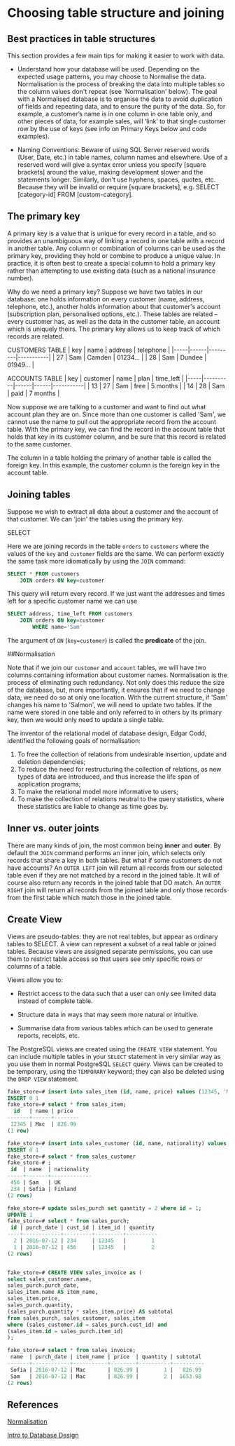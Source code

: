 # Choosing table structure and joining

## Best practices in table structures
This section provides a few main tips for making it easier to work with data.
* Understand how your database will be used.  Depending on the expected usage patterns, you may choose to Normalise the data.  Normalisation is the process of breaking the data into multiple tables so the column values don't repeat (see 'Normalisation' below). The goal with a Normalised database is to organise the data to avoid duplication of fields and repeating data, and to ensure the purity of the data. So, for example, a customer’s name is in one column in one table only, and other pieces of data, for example sales, will ‘link’ to that single customer row by the use of keys (see info on Primary Keys below and code examples).

* Naming Conventions: Beware of using SQL Server reserved words (User, Date, etc.) in table names, column names and elsewhere. Use of a reserved word will give a syntax error unless you specify [square brackets] around the value, making development slower and the statements longer.  Similarly, don’t use hyphens, spaces, quotes, etc. Because they will be invalid or require [square brackets], e.g. SELECT [category-id] FROM [custom-category].

## The primary key

A primary key is a value that is unique for every record in a table, and so provides an unambiguous way of linking a record in one table with a record in another table. Any column or combination of columns can be used as the primary key, providing they hold or combine to produce a unique value. In practice, it is often best to create a special column to hold a primary key rather than attempting to use existing data (such as a national insurance number).

Why do we need a primary key? Suppose we have two tables in our database: one holds information on every customer (name, address, telephone, etc.), another holds information about that customer's account (subscription plan, personalised options, etc.). These tables are related – every customer has, as well as the data in the customer table, an account which is uniquely theirs. The primary key allows us to keep track of which records are related.

CUSTOMERS TABLE
| key | name | address | telephone |
|-----|------|---------|-----------|
| 27  | Sam  | Camden  | 01234...  |
| 28  | Sam  | Dundee  | 01949...  |

ACCOUNTS TABLE
| key | customer | name | plan | time_left |
|-----|----------|------|------|-----------|
| 13  | 27       | Sam  | free | 5 months  |
| 14  | 28		 | Sam  | paid | 7 months  |

Now suppose we are talking to a customer and want to find out what account plan they are on. Since more than one customer is called 'Sam', we cannot use the name to pull out the appropriate record from the account table. With the primary key, we can find the record in the account table that holds that key in its customer column, and be sure that this record is related to the same customer.

The column in a table holding the primary of another table is called the foreign key. In this example, the customer column is the foreign key in the account table.

## Joining tables

Suppose we wish to extract all data about a customer and the account of that customer. We can 'join' the tables using the primary key.

SELECT

Here we are joining records in the table `orders` to `customers` where the values of the `key` and `customer` fields are the same. We can perform exactly the same task more idiomatically by using the `JOIN` command:

```SQL
SELECT * FROM customers
    JOIN orders ON key=customer
```

This query will return every record. If we just want the addresses and times left for a specific customer name we can use

```SQL
SELECT address, time_left FROM customers
    JOIN orders ON key=customer
    	WHERE name='Sam'
```
The argument of `ON` (`key=customer`) is called the **predicate** of the join.

##Normalisation

Note that if we join our `customer` and `account` tables, we will have two columns containing information about customer names. Normalisation is the process of eliminating such redundancy. Not only does this reduce the size of the database, but, more importantly, it ensures that if we need to change data, we need do so at only one location. With the current structure, if 'Sam' changes his name to 'Salmon', we will need to update two tables. If the name were stored in one table and only referred to in others by its primary key, then we would only need to update a single table.

The inventor of the relational model of database design, Edgar Codd, identified the following goals of normalisation:

1. To free the collection of relations from undesirable insertion, update and deletion dependencies;
2. To reduce the need for restructuring the collection of relations, as new types of data are introduced, and thus increase the life span of application programs;
3. To make the relational model more informative to users;
4. To make the collection of relations neutral to the query statistics, where these statistics are liable to change as time goes by.

## Inner vs. outer joints

There are many kinds of join, the most common being **inner** and **outer**. By default the `JOIN` command performs an inner join, which selects only records that share a key in both tables. But what if some customers do not have accounts? An `OUTER LEFT` join will return all records from our selected table even if they are not matched by a record in the joined table. It will of course also return any records in the joined table that DO match. An `OUTER RIGHT` join will return all records from the joined table and only those records from the first table which match those in the joined table.

## Create View

Views are pseudo-tables: they are not real tables, but appear as ordinary tables to SELECT. A view can represent a subset of a real table or joined tables. Because views are assigned separate permissions, you can use them to restrict table access so that users see only specific rows or columns of a table.

Views allow you to:

* Restrict access to the data such that a user can only see limited data instead of complete table.

* Structure data in ways that may seem more natural or intuitive.

* Summarise data from various tables which can be used to generate reports, receipts, etc.

The PostgreSQL views are created using the `CREATE VIEW` statement. You can include multiple tables in your `SELECT` statement in very similar way as you use them in normal PostgreSQL `SELECT` query. Views can be created to be temporary, using the `TEMPORARY` keyword; they can also be deleted using the `DROP VIEW` statement.

```SQL
fake_store=# insert into sales_item (id, name, price) values (12345, 'Mac', 826.99);
INSERT 0 1
fake_store=# select * from sales_item;
  id   | name | price  
-------+------+--------
 12345 | Mac  | 826.99
(1 row)

fake_store=# insert into sales_customer (id, name, nationality) values (234, 'Sofia', 'Finland');
INSERT 0 1
fake_store=# select * from sales_customer
fake_store-# ;
 id  | name  | nationality
-----+-------+-------------
 456 | Sam   | UK
 234 | Sofia | Finland
(2 rows)

fake_store=# update sales_purch set quantity = 2 where id = 1;
UPDATE 1
fake_store=# select * from sales_purch;
 id | purch_date | cust_id | item_id | quantity
----+------------+---------+---------+----------
  2 | 2016-07-12 | 234     | 12345   |        1
  1 | 2016-07-12 | 456     | 12345   |        2
(2 rows)


fake_store=# CREATE VIEW sales_invoice as (
select sales_customer.name,
sales_purch.purch_date,
sales_item.name AS item_name,
sales_item.price,
sales_purch.quantity,
(sales_purch.quantity * sales_item.price) AS subtotal
from sales_purch, sales_customer, sales_item
where (sales_customer.id = sales_purch.cust_id) and
(sales_item.id = sales_purch.item_id)
);

fake_store=# select * from sales_invoice;
 name  | purch_date | item_name | price  | quantity | subtotal
-------+------------+-----------+--------+----------+----------
 Sofia | 2016-07-12 | Mac       | 826.99 |        1 |   826.99
 Sam   | 2016-07-12 | Mac       | 826.99 |        2 |  1653.98
(2 rows)
```



## References
[Normalisation](https://en.wikipedia.org/wiki/Database_normalization)

[Intro to Database Design](http://www.sqlwatchmen.com/blog/best-practices-for-database-schema-design/)
